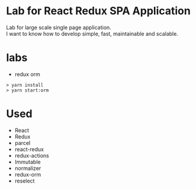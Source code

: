 # Lab for React Redux SPA Application

Lab for large scale single page application.  
I want to know how to develop simple, fast, maintainable and scalable.

# labs
- redux orm
```
> yarn install
> yarn start:orm
```

# Used
- React
- Redux
- parcel
- react-redux
- redux-actions
- Immutable
- normalizer
- redux-orm
- reselect
